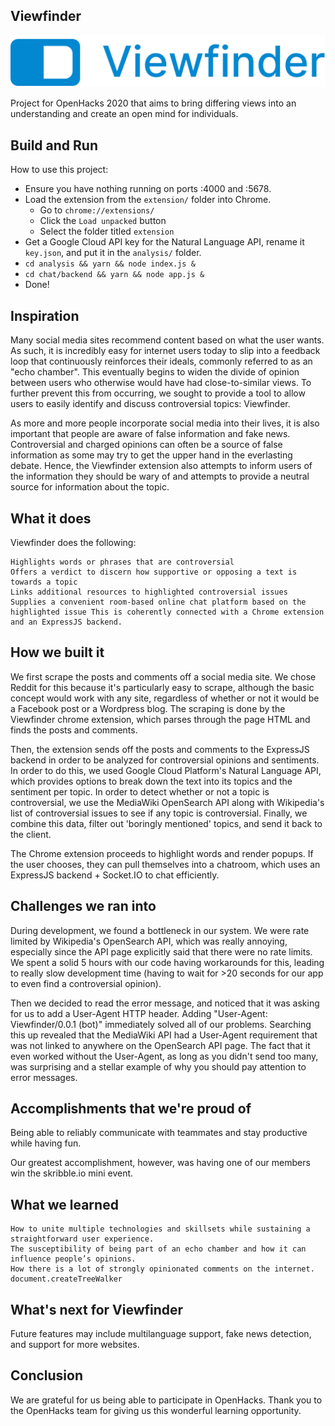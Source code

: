 ## Viewfinder
![Viewfinder Logo](./assets/blue-logo.png)

Project for OpenHacks 2020 that aims to bring differing views into an understanding and create an open mind for individuals.

## Build and Run

How to use this project:
- Ensure you have nothing running on ports :4000 and :5678.
- Load the extension from the `extension/` folder into Chrome.
    - Go to `chrome://extensions/`
    - Click the `Load unpacked` button
    - Select the folder titled `extension`
- Get a Google Cloud API key for the Natural Language API, rename it `key.json`, and put it in the `analysis/` folder.
- `cd analysis && yarn && node index.js &`
- `cd chat/backend && yarn && node app.js &`
- Done!

## Inspiration

Many social media sites recommend content based on what the user wants. As such, it is incredibly easy for internet users today to slip into a feedback loop that continuously reinforces their ideals, commonly referred to as an "echo chamber". This eventually begins to widen the divide of opinion between users who otherwise would have had close-to-similar views. To further prevent this from occurring, we sought to provide a tool to allow users to easily identify and discuss controversial topics: Viewfinder.

As more and more people incorporate social media into their lives, it is also important that people are aware of false information and fake news. Controversial and charged opinions can often be a source of false information as some may try to get the upper hand in the everlasting debate. Hence, the Viewfinder extension also attempts to inform users of the information they should be wary of and attempts to provide a neutral source for information about the topic.

## What it does

Viewfinder does the following:

    Highlights words or phrases that are controversial
    Offers a verdict to discern how supportive or opposing a text is towards a topic
    Links additional resources to highlighted controversial issues
    Supplies a convenient room-based online chat platform based on the highlighted issue This is coherently connected with a Chrome extension and an ExpressJS backend.

## How we built it

We first scrape the posts and comments off a social media site. We chose Reddit for this because it's particularly easy to scrape, although the basic concept would work with any site, regardless of whether or not it would be a Facebook post or a Wordpress blog. The scraping is done by the Viewfinder chrome extension, which parses through the page HTML and finds the posts and comments.

Then, the extension sends off the posts and comments to the ExpressJS backend in order to be analyzed for controversial opinions and sentiments. In order to do this, we used Google Cloud Platform's Natural Language API, which provides options to break down the text into its topics and the sentiment per topic. In order to detect whether or not a topic is controversial, we use the MediaWiki OpenSearch API along with Wikipedia's list of controversial issues to see if any topic is controversial. Finally, we combine this data, filter out 'boringly mentioned' topics, and send it back to the client.

The Chrome extension proceeds to highlight words and render popups. If the user chooses, they can pull themselves into a chatroom, which uses an ExpressJS backend + Socket.IO to chat efficiently.

## Challenges we ran into

During development, we found a bottleneck in our system. We were rate limited by Wikipedia's OpenSearch API, which was really annoying, especially since the API page explicitly said that there were no rate limits. We spent a solid 5 hours with our code having workarounds for this, leading to really slow development time (having to wait for >20 seconds for our app to even find a controversial opinion).

Then we decided to read the error message, and noticed that it was asking for us to add a User-Agent HTTP header. Adding "User-Agent: Viewfinder/0.0.1 (bot)" immediately solved all of our problems. Searching this up revealed that the MediaWiki API had a User-Agent requirement that was not linked to anywhere on the OpenSearch API page. The fact that it even worked without the User-Agent, as long as you didn't send too many, was surprising and a stellar example of why you should pay attention to error messages.

## Accomplishments that we're proud of

Being able to reliably communicate with teammates and stay productive while having fun.

Our greatest accomplishment, however, was having one of our members win the skribble.io mini event.

## What we learned

    How to unite multiple technologies and skillsets while sustaining a straightforward user experience.
    The susceptibility of being part of an echo chamber and how it can influence people’s opinions.
    How there is a lot of strongly opinionated comments on the internet.
    document.createTreeWalker

## What's next for Viewfinder

Future features may include multilanguage support, fake news detection, and support for more websites.

## Conclusion

We are grateful for us being able to participate in OpenHacks. Thank you to the OpenHacks team for giving us this wonderful learning opportunity.
